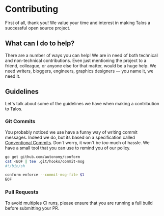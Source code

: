 # Contributing

First of all, thank you!
We value your time and interest in making Talos a successful open source project.

## What can I do to help?

There are a number of ways you can help!
We are in need of both technical and non-technical contributions.
Even just mentioning the project to a friend, colleague, or anyone else for that matter, would be a huge help.
We need writers, bloggers, engineers, graphics designers — you name it, we need it.

## Guidelines

Let's talk about some of the guidelines we have when making a contribution to Talos.

### Git Commits

You probably noticed we use have a funny way of writing commit messages.
Indeed we do, but its based on a specification called [Conventional Commits](https://www.conventionalcommits.org).
Don't worry, it won't be _too_ much of hassle.
We have a small tool that you can use to remind you of our policy.

```bash
go get github.com/autonomy/conform
cat <EOF | tee .git/hooks/commit-msg
#!/bin/sh

conform enforce --commit-msg-file $1
EOF
```

### Pull Requests

To avoid multiples CI runs, please ensure that you are running a full build before submitting your PR.

